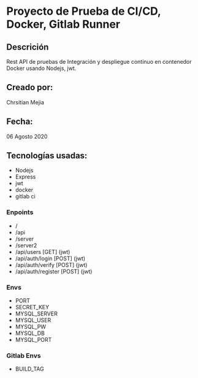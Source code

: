 # Proyecto de Prueba de CI/CD, Docker, Gitlab Runner

## Descrición

Rest API de pruebas de Integración y despliegue continuo en contenedor Docker usando Nodejs, jwt.

## Creado por:

Chrsitian Mejia

## Fecha:

06 Agosto 2020

## Tecnologías usadas:

- Nodejs
- Express
- jwt
- docker
- gitlab ci

### Enpoints

- /
- /api
- /server
- /server2
- /api/users [GET] (jwt)
- /api/auth/login [POST] (jwt)
- /api/auth/verify [POST] (jwt)
- /api/auth/register [POST] (jwt)

### Envs

- PORT
- SECRET_KEY
- MYSQL_SERVER
- MYSQL_USER
- MYSQL_PW
- MYSQL_DB
- MYSQL_PORT

### Gitlab Envs

- BUILD_TAG
